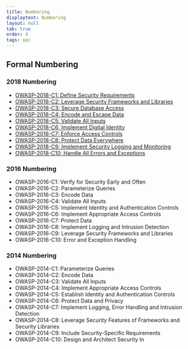 ```yaml
---
title: Numbering
displaytext: Numbering
layout: null
tab: true
order: 4
tags: opc
---
```



## Formal Numbering

### 2018 Numbering

  - [OWASP-2018-C1: Define Security Requirements](/www-project-proactive-controls/v3/en/c1-security-requirements)
  - [OWASP-2018-C2: Leverage Security Frameworks and Libraries](/www-project-proactive-controls/v3/en/c2-leverage-security-frameworks-libraries)
  - [OWASP-2018-C3: Secure Database Access](/www-project-proactive-controls/v3/en/c3-secure-database)
  - [OWASP-2018-C4: Encode and Escape Data](/www-project-proactive-controls/v3/en/c4-encode-escape-data)
  - [OWASP-2018-C5: Validate All Inputs](/www-project-proactive-controls/v3/en/c5-validate-inputs)
  - [OWASP-2018-C6: Implement Digital Identity](/www-project-proactive-controls/v3/en/c6-digital-identity)
  - [OWASP-2018-C7: Enforce Access Controls](/www-project-proactive-controls/v3/en/c7-enforce-access-controls)
  - [OWASP-2018-C8: Protect Data Everywhere](/www-project-proactive-controls/v3/en/c8-protect-data-everywhere)
  - [OWASP-2018-C9: Implement Security Logging and Monitoring](/www-project-proactive-controls/v3/en/c9-security-logging)
  - [OWASP-2018-C10: Handle All Errors and Exceptions](/www-project-proactive-controls/v3/en/c10-errors-exceptions)

### 2016 Numbering

  - OWASP-2016-C1: Verify for Security Early and Often
  - OWASP-2016-C2: Parameterize Queries
  - OWASP-2016-C3: Encode Data
  - OWASP-2016-C4: Validate All Inputs
  - OWASP-2016-C5: Implement Identity and Authentication Controls
  - OWASP-2016-C6: Implement Appropriate Access Controls
  - OWASP-2016-C7: Protect Data
  - OWASP-2016-C8: Implement Logging and Intrusion Detection
  - OWASP-2016-C9: Leverage Security Frameworks and Libraries
  - OWASP-2016-C10: Error and Exception Handling

###  2014 Numbering

  - OWASP-2014-C1: Parameterize Queries
  - OWASP-2014-C2: Encode Data
  - OWASP-2014-C3: Validate All Inputs
  - OWASP-2014-C4: Implement Appropriate Access Controls
  - OWASP-2014-C5: Establish Identity and Authentication Controls
  - OWASP-2014-C6: Protect Data and Privacy
  - OWASP-2014-C7: Implement Logging, Error Handling and Intrusion Detection
  - OWASP-2014-C8: Leverage Security Features of Frameworks and Security Libraries
  - OWASP-2014-C9: Include Security-Specific Requirements
  - OWASP-2014-C10: Design and Architect Security In